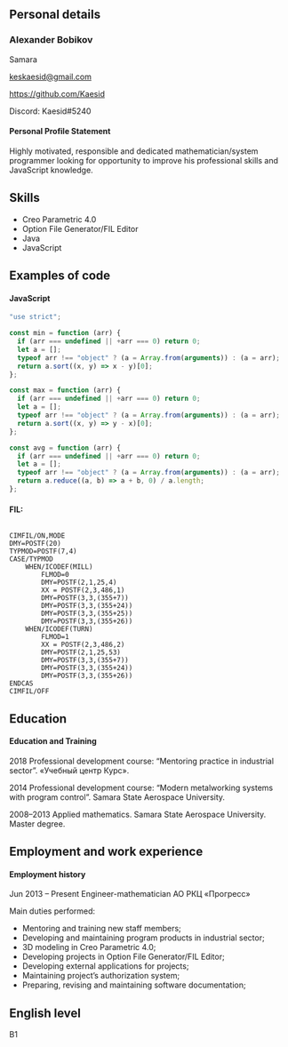 ## Personal details

### Alexander Bobikov

Samara

keskaesid@gmail.com

https://github.com/Kaesid

Discord: Kaesid#5240


#### Personal Profile Statement

Highly motivated, responsible and dedicated mathematician/system programmer looking for opportunity to improve his professional skills and JavaScript knowledge.


## Skills

* Creo Parametric 4.0 
* Option File Generator/FIL Editor 
* Java
* JavaScript 

## Examples of code

#### JavaScript

```javascript
"use strict";

const min = function (arr) {
  if (arr === undefined || +arr === 0) return 0;
  let a = [];
  typeof arr !== "object" ? (a = Array.from(arguments)) : (a = arr);
  return a.sort((x, y) => x - y)[0];
};

const max = function (arr) {
  if (arr === undefined || +arr === 0) return 0;
  let a = [];
  typeof arr !== "object" ? (a = Array.from(arguments)) : (a = arr);
  return a.sort((x, y) => y - x)[0];
};

const avg = function (arr) {
  if (arr === undefined || +arr === 0) return 0;
  let a = [];
  typeof arr !== "object" ? (a = Array.from(arguments)) : (a = arr);
  return a.reduce((a, b) => a + b, 0) / a.length;
};
```
#### FIL:

```

CIMFIL/ON,MODE   
DMY=POSTF(20)
TYPMOD=POSTF(7,4)  
CASE/TYPMOD         
	WHEN/ICODEF(MILL)
		FLMOD=0
		DMY=POSTF(2,1,25,4) 
		XX = POSTF(2,3,486,1)  
		DMY=POSTF(3,3,(355+7)) 
		DMY=POSTF(3,3,(355+24)) 
		DMY=POSTF(3,3,(355+25)) 
		DMY=POSTF(3,3,(355+26)) 
	WHEN/ICODEF(TURN)
		FLMOD=1
		XX = POSTF(2,3,486,2)  
		DMY=POSTF(2,1,25,53) 
		DMY=POSTF(3,3,(355+7)) 
		DMY=POSTF(3,3,(355+24)) 
		DMY=POSTF(3,3,(355+26)) 
ENDCAS 
CIMFIL/OFF
```

## Education 

#### Education and Training

2018 Professional development course: “Mentoring practice in industrial sector”.	«Учебный центр Курс».

2014 Professional development course: “Modern metalworking systems with program control”.	Samara State Aerospace University.

2008–2013  Applied mathematics. 	Samara State Aerospace University. Master degree. 

## Employment and work experience

#### Employment history

 Jun 2013 – Present Engineer-mathematician	АО РКЦ «Прогресс»

Main duties performed:

* Mentoring and training new staff members;
* Developing and maintaining program products in industrial sector;
* 3D modeling in Creo Parametric 4.0;
* Developing projects in Option File Generator/FIL Editor;
* Developing external applications for projects;
* Maintaining project’s authorization system;
* Preparing, revising and maintaining software documentation;

## English level

B1




